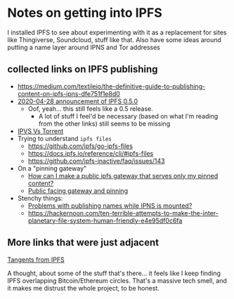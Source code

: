 # Notes on getting into IPFS

I installed IPFS to see about experimenting with it as a replacement for sites like Thingiverse, Soundcloud, stuff like that. Also have some ideas around putting a name layer around IPNS and Tor addresses

## collected links on IPFS publishing

- https://medium.com/textileio/the-definitive-guide-to-publishing-content-on-ipfs-ipns-dfe751f1e8d0
- [2020-04-28 announcement of IPFS 0.5.0](https://blog.ipfs.io/2020-04-28-go-ipfs-0-5-0/)
  - Oof, yeah... this still feels like a 0.5 release.
    - A lot of stuff I feel'd be necessary (based on what I'm reading from the other links) still seems to be missing
- [IPVS Vs Torrent](https://discuss.ipfs.io/t/ipfs-vs-webtorrent-what-the-value-of-using-ipfs-instead-of-torrent-files/64/6)
- Trying to understand `ipfs files`
  - https://github.com/ipfs/go-ipfs-files
  - https://docs.ipfs.io/reference/cli/#ipfs-files
  - https://github.com/ipfs-inactive/faq/issues/143
- On a "pinning gateway"
  - [How can I make a public ipfs gateway that serves only my pinned content?](https://www.reddit.com/r/ipfs/comments/9j68xk/how_can_i_make_a_public_ipfs_gateway_that_serves/)
  - [Public facing gateway and pinning](https://github.com/ipfs-inactive/faq/issues/94)
- Stenchy things:
  - [Problems with publishing names while IPNS is mounted?](https://github.com/ipfs/go-ipfs/issues/1186)
  - https://hackernoon.com/ten-terrible-attempts-to-make-the-inter-planetary-file-system-human-friendly-e4e95df0c6fa

## More links that were just adjacent

[Tangents from IPFS](j13dh-tkhe8-wc8m5-65tmx-vt24n)

A thought, about some of the stuff that's there... it feels like I keep finding IPFS overlapping Bitcoin/Ethereum circles. That's a massive tech smell, and it makes me distrust the whole project, to be honest.
